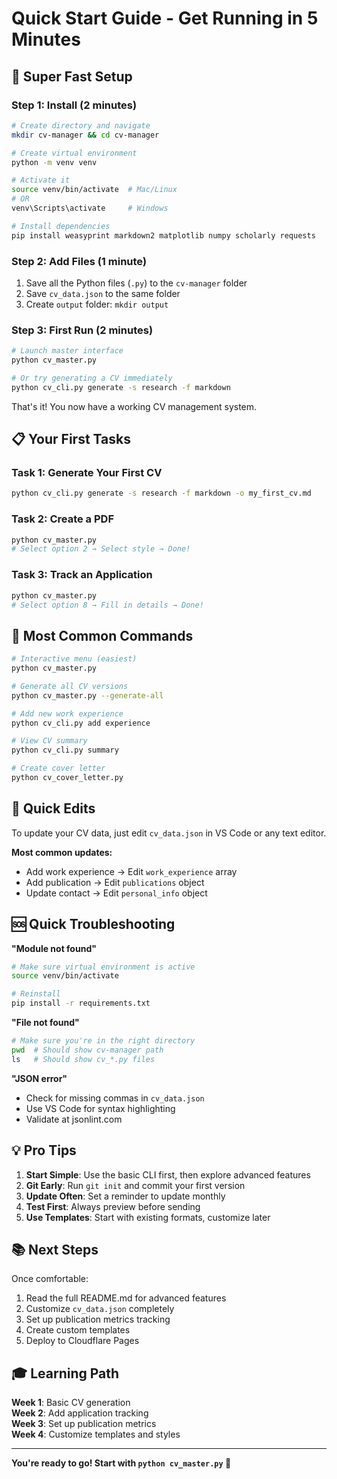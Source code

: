 # Quick Start Guide - Get Running in 5 Minutes

## 🚀 Super Fast Setup

### Step 1: Install (2 minutes)

```bash
# Create directory and navigate
mkdir cv-manager && cd cv-manager

# Create virtual environment
python -m venv venv

# Activate it
source venv/bin/activate  # Mac/Linux
# OR
venv\Scripts\activate     # Windows

# Install dependencies
pip install weasyprint markdown2 matplotlib numpy scholarly requests
```

### Step 2: Add Files (1 minute)

1. Save all the Python files (`.py`) to the `cv-manager` folder
2. Save `cv_data.json` to the same folder
3. Create `output` folder: `mkdir output`

### Step 3: First Run (2 minutes)

```bash
# Launch master interface
python cv_master.py

# Or try generating a CV immediately
python cv_cli.py generate -s research -f markdown
```

That's it! You now have a working CV management system.

## 📋 Your First Tasks

### Task 1: Generate Your First CV
```bash
python cv_cli.py generate -s research -f markdown -o my_first_cv.md
```

### Task 2: Create a PDF
```bash
python cv_master.py
# Select option 2 → Select style → Done!
```

### Task 3: Track an Application
```bash
python cv_master.py
# Select option 8 → Fill in details → Done!
```

## 🎯 Most Common Commands

```bash
# Interactive menu (easiest)
python cv_master.py

# Generate all CV versions
python cv_master.py --generate-all

# Add new work experience
python cv_cli.py add experience

# View CV summary
python cv_cli.py summary

# Create cover letter
python cv_cover_letter.py
```

## 📝 Quick Edits

To update your CV data, just edit `cv_data.json` in VS Code or any text editor.

**Most common updates:**
- Add work experience → Edit `work_experience` array
- Add publication → Edit `publications` object
- Update contact → Edit `personal_info` object

## 🆘 Quick Troubleshooting

**"Module not found"**
```bash
# Make sure virtual environment is active
source venv/bin/activate

# Reinstall
pip install -r requirements.txt
```

**"File not found"**
```bash
# Make sure you're in the right directory
pwd  # Should show cv-manager path
ls   # Should show cv_*.py files
```

**"JSON error"**
- Check for missing commas in `cv_data.json`
- Use VS Code for syntax highlighting
- Validate at jsonlint.com

## 💡 Pro Tips

1. **Start Simple**: Use the basic CLI first, then explore advanced features
2. **Git Early**: Run `git init` and commit your first version
3. **Update Often**: Set a reminder to update monthly
4. **Test First**: Always preview before sending
5. **Use Templates**: Start with existing formats, customize later

## 📚 Next Steps

Once comfortable:
1. Read the full README.md for advanced features
2. Customize `cv_data.json` completely
3. Set up publication metrics tracking
4. Create custom templates
5. Deploy to Cloudflare Pages

## 🎓 Learning Path

**Week 1**: Basic CV generation  
**Week 2**: Add application tracking  
**Week 3**: Set up publication metrics  
**Week 4**: Customize templates and styles  

---

**You're ready to go! Start with `python cv_master.py` 🚀**